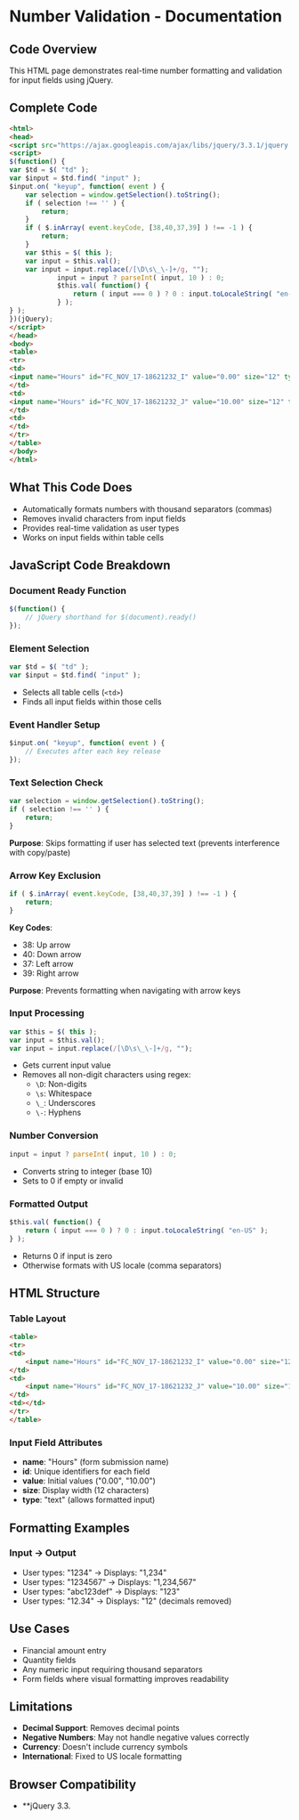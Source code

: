 # Number Validation - Documentation

## Code Overview
This HTML page demonstrates real-time number formatting and validation for input fields using jQuery.

## Complete Code
```html
<html>
<head>
<script src="https://ajax.googleapis.com/ajax/libs/jquery/3.3.1/jquery.min.js"></script>
<script>
$(function() {
var $td = $( "td" );
var $input = $td.find( "input" );
$input.on( "keyup", function( event ) {
    var selection = window.getSelection().toString();
    if ( selection !== '' ) {
        return;
    }
    if ( $.inArray( event.keyCode, [38,40,37,39] ) !== -1 ) {
        return;
    }
    var $this = $( this );
    var input = $this.val();
    var input = input.replace(/[\D\s\_\-]+/g, "");
            input = input ? parseInt( input, 10 ) : 0;
            $this.val( function() {
                return ( input === 0 ) ? 0 : input.toLocaleString( "en-US" );
            } );
} );
})(jQuery);
</script>
</head>
<body>
<table>
<tr>
<td>
<input name="Hours" id="FC_NOV_17-18621232_I" value="0.00" size="12" type="text">
</td>
<td>
<input name="Hours" id="FC_NOV_17-18621232_J" value="10.00" size="12" type="text">
</td>
<td>
</td>
</tr>
</table>
</body>
</html>
```

## What This Code Does
- Automatically formats numbers with thousand separators (commas)
- Removes invalid characters from input fields
- Provides real-time validation as user types
- Works on input fields within table cells

## JavaScript Code Breakdown

### Document Ready Function
```javascript
$(function() {
    // jQuery shorthand for $(document).ready()
});
```

### Element Selection
```javascript
var $td = $( "td" );
var $input = $td.find( "input" );
```
- Selects all table cells (`<td>`)
- Finds all input fields within those cells

### Event Handler Setup
```javascript
$input.on( "keyup", function( event ) {
    // Executes after each key release
});
```

### Text Selection Check
```javascript
var selection = window.getSelection().toString();
if ( selection !== '' ) {
    return;
}
```
**Purpose**: Skips formatting if user has selected text (prevents interference with copy/paste)

### Arrow Key Exclusion
```javascript
if ( $.inArray( event.keyCode, [38,40,37,39] ) !== -1 ) {
    return;
}
```
**Key Codes**:
- 38: Up arrow
- 40: Down arrow  
- 37: Left arrow
- 39: Right arrow

**Purpose**: Prevents formatting when navigating with arrow keys

### Input Processing
```javascript
var $this = $( this );
var input = $this.val();
var input = input.replace(/[\D\s\_\-]+/g, "");
```
- Gets current input value
- Removes all non-digit characters using regex:
  - `\D`: Non-digits
  - `\s`: Whitespace
  - `\_`: Underscores
  - `\-`: Hyphens

### Number Conversion
```javascript
input = input ? parseInt( input, 10 ) : 0;
```
- Converts string to integer (base 10)
- Sets to 0 if empty or invalid

### Formatted Output
```javascript
$this.val( function() {
    return ( input === 0 ) ? 0 : input.toLocaleString( "en-US" );
} );
```
- Returns 0 if input is zero
- Otherwise formats with US locale (comma separators)

## HTML Structure

### Table Layout
```html
<table>
<tr>
<td>
    <input name="Hours" id="FC_NOV_17-18621232_I" value="0.00" size="12" type="text">
</td>
<td>
    <input name="Hours" id="FC_NOV_17-18621232_J" value="10.00" size="12" type="text">
</td>
<td></td>
</tr>
</table>
```

### Input Field Attributes
- **name**: "Hours" (form submission name)
- **id**: Unique identifiers for each field
- **value**: Initial values ("0.00", "10.00")
- **size**: Display width (12 characters)
- **type**: "text" (allows formatted input)

## Formatting Examples

### Input → Output
- User types: "1234" → Displays: "1,234"
- User types: "1234567" → Displays: "1,234,567"
- User types: "abc123def" → Displays: "123"
- User types: "12.34" → Displays: "12" (decimals removed)

## Use Cases
- Financial amount entry
- Quantity fields
- Any numeric input requiring thousand separators
- Form fields where visual formatting improves readability

## Limitations
- **Decimal Support**: Removes decimal points
- **Negative Numbers**: May not handle negative values correctly
- **Currency**: Doesn't include currency symbols
- **International**: Fixed to US locale formatting

## Browser Compatibility
- **jQuery 3.3.